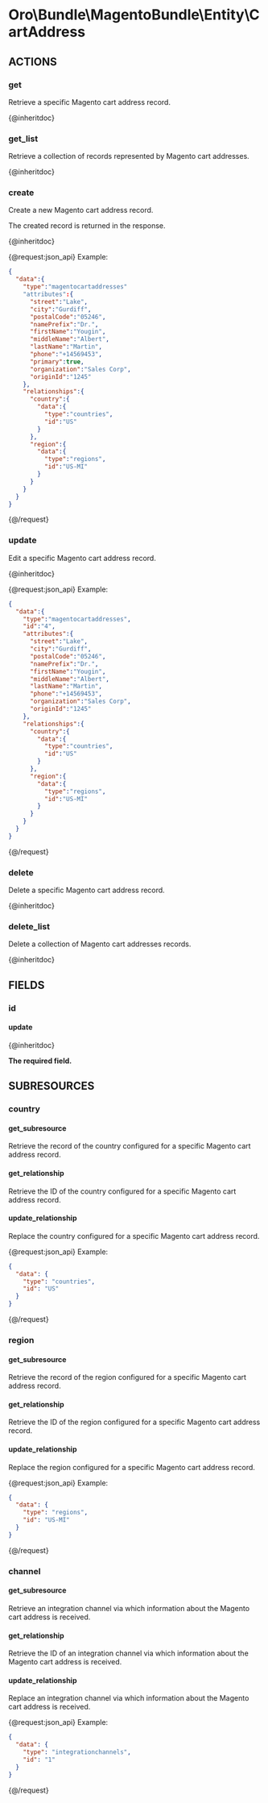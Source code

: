 # Oro\Bundle\MagentoBundle\Entity\CartAddress

## ACTIONS  

### get

Retrieve a specific Magento cart address record.

{@inheritdoc}

### get_list

Retrieve a collection of records represented by Magento cart addresses.

{@inheritdoc}

### create

Create a new Magento cart address record.

The created record is returned in the response.

{@inheritdoc}

{@request:json_api}
Example:

```JSON
{  
  "data":{
    "type":"magentocartaddresses"
    "attributes":{
      "street":"Lake",
      "city":"Gurdiff",
      "postalCode":"05246",
      "namePrefix":"Dr.",
      "firstName":"Yougin",
      "middleName":"Albert",
      "lastName":"Martin",
      "phone":"+14569453",
      "primary":true,
      "organization":"Sales Corp",
      "originId":"1245"
    },
    "relationships":{
      "country":{  
        "data":{
          "type":"countries",
          "id":"US"
        }
      },
      "region":{  
        "data":{
          "type":"regions",
          "id":"US-MI"
        }
      }
    }
  }
}
```
{@/request}

### update

Edit a specific Magento cart address record.

{@inheritdoc}

{@request:json_api}
Example:

```JSON
{  
  "data":{
    "type":"magentocartaddresses",
    "id":"4",
    "attributes":{
      "street":"Lake",
      "city":"Gurdiff",
      "postalCode":"05246",
      "namePrefix":"Dr.",
      "firstName":"Yougin",
      "middleName":"Albert",
      "lastName":"Martin",
      "phone":"+14569453",
      "organization":"Sales Corp",
      "originId":"1245"
    },
    "relationships":{
      "country":{
        "data":{
          "type":"countries",
          "id":"US"
        }
      },
      "region":{
        "data":{
          "type":"regions",
          "id":"US-MI"
        }
      }
    }
  }
}
```
{@/request}

### delete

Delete a specific Magento cart address record.

{@inheritdoc}

### delete_list

Delete a collection of Magento cart addresses records.

{@inheritdoc}

## FIELDS

### id

#### update

{@inheritdoc}

**The required field.**

## SUBRESOURCES

### country

#### get_subresource

Retrieve the record of the country configured for a specific Magento cart address record.

#### get_relationship

Retrieve the ID of the country configured for a specific Magento cart address record.

#### update_relationship

Replace the country configured for a specific Magento cart address record.

{@request:json_api}
Example:

```JSON
{
  "data": {
    "type": "countries",
    "id": "US"
  }
}
```
{@/request}

### region

#### get_subresource

Retrieve the record of the region configured for a specific Magento cart address record.

#### get_relationship

Retrieve the ID of the region configured for a specific Magento cart address record.

#### update_relationship

Replace the region configured for a specific Magento cart address record.

{@request:json_api}
Example:

```JSON
{
  "data": {
    "type": "regions",
    "id": "US-MI"
  }
}
```
{@/request}

### channel

#### get_subresource

Retrieve an integration channel via which information about the Magento cart address is received.

#### get_relationship

Retrieve the ID of an integration channel via which information about the Magento cart address is received.

#### update_relationship

Replace an integration channel via which information about the Magento cart address is received.

{@request:json_api}
Example:

```JSON
{
  "data": {
    "type": "integrationchannels",
    "id": "1"
  }
}
```
{@/request}
